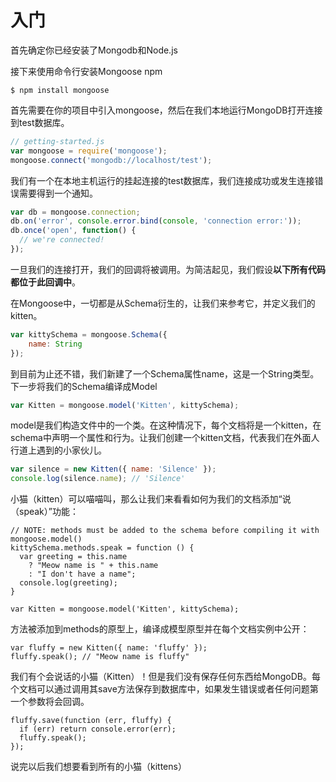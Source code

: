 # 入门

首先确定你已经安装了Mongodb和Node.js

接下来使用命令行安装Mongoose npm

```
$ npm install mongoose
```

首先需要在你的项目中引入mongoose，然后在我们本地运行MongoDB打开连接到test数据库。

```js
// getting-started.js
var mongoose = require('mongoose');
mongoose.connect('mongodb://localhost/test');
```

我们有一个在本地主机运行的挂起连接的test数据库，我们连接成功或发生连接错误需要得到一个通知。

```js
var db = mongoose.connection;
db.on('error', console.error.bind(console, 'connection error:'));
db.once('open', function() {
  // we're connected!
});
```

一旦我们的连接打开，我们的回调将被调用。为简洁起见，我们假设**以下所有代码都位于此回调中**。

在Mongoose中，一切都是从Schema衍生的，让我们来参考它，并定义我们的kitten。

```js
var kittySchema = mongoose.Schema({
    name: String
});
```

到目前为止还不错，我们新建了一个Schema属性name，这是一个String类型。下一步将我们的Schema编译成Model

```js
var Kitten = mongoose.model('Kitten', kittySchema);
```

model是我们构造文件中的一个类。在这种情况下，每个文档将是一个kitten，在schema中声明一个属性和行为。让我们创建一个kitten文档，代表我们在外面人行道上遇到的小家伙儿。

```js
var silence = new Kitten({ name: 'Silence' });
console.log(silence.name); // 'Silence'
```

小猫（kitten）可以喵喵叫，那么让我们来看看如何为我们的文档添加“说（speak）”功能：

```
// NOTE: methods must be added to the schema before compiling it with mongoose.model()
kittySchema.methods.speak = function () {
  var greeting = this.name
    ? "Meow name is " + this.name
    : "I don't have a name";
  console.log(greeting);
}

var Kitten = mongoose.model('Kitten', kittySchema);
```

方法被添加到methods的原型上，编译成模型原型并在每个文档实例中公开：

```
var fluffy = new Kitten({ name: 'fluffy' });
fluffy.speak(); // "Meow name is fluffy"
```

我们有个会说话的小猫（Kitten）！但是我们没有保存任何东西给MongoDB。每个文档可以通过调用其save方法保存到数据库中，如果发生错误或者任何问题第一个参数将会回调。

```
fluffy.save(function (err, fluffy) {
  if (err) return console.error(err);
  fluffy.speak();
});
```

说完以后我们想要看到所有的小猫（kittens）

